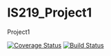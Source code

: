 # IS219_Project1
Project1

[![Coverage Status](https://coveralls.io/repos/github/stephenjk41/IS219_Project1/badge.svg?branch=master)](https://coveralls.io/github/stephenjk41/IS219_Project1?branch=master)
[![Build Status](https://travis-ci.org/stephenjk41/IS219_Project1.svg?branch=master)](https://travis-ci.org/stephenjk41/IS219_Project1)
